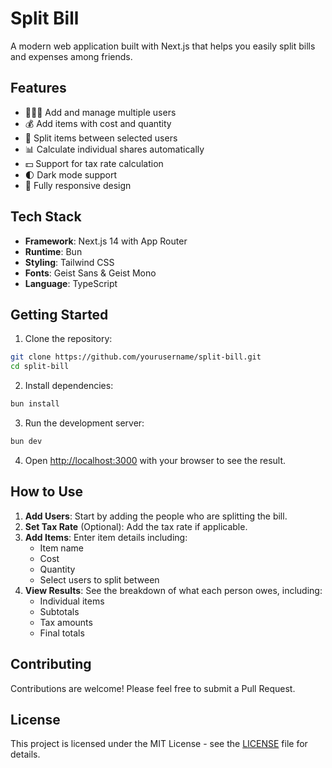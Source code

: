 # Split Bill

A modern web application built with Next.js that helps you easily split bills and expenses among friends.

## Features

- 🧑‍🤝‍🧑 Add and manage multiple users
- 💰 Add items with cost and quantity
- 🔄 Split items between selected users
- 📊 Calculate individual shares automatically
- 💵 Support for tax rate calculation
- 🌓 Dark mode support
- 📱 Fully responsive design

## Tech Stack

- **Framework**: Next.js 14 with App Router
- **Runtime**: Bun
- **Styling**: Tailwind CSS
- **Fonts**: Geist Sans & Geist Mono
- **Language**: TypeScript

## Getting Started

1. Clone the repository:

```bash
git clone https://github.com/yourusername/split-bill.git
cd split-bill
```

2. Install dependencies:

```bash
bun install
```

3. Run the development server:

```bash
bun dev
```

4. Open [http://localhost:3000](http://localhost:3000) with your browser to see the result.

## How to Use

1. **Add Users**: Start by adding the people who are splitting the bill.
2. **Set Tax Rate** (Optional): Add the tax rate if applicable.
3. **Add Items**: Enter item details including:
   - Item name
   - Cost
   - Quantity
   - Select users to split between
4. **View Results**: See the breakdown of what each person owes, including:
   - Individual items
   - Subtotals
   - Tax amounts
   - Final totals

## Contributing

Contributions are welcome! Please feel free to submit a Pull Request.

## License

This project is licensed under the MIT License - see the [LICENSE](LICENSE) file for details.
